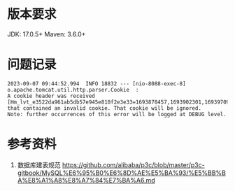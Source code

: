 

# 版本要求
JDK: 17.0.5+
Maven: 3.6.0+




# 问题记录

```text
2023-09-07 09:44:52.994  INFO 18832 --- [nio-8088-exec-8] o.apache.tomcat.util.http.parser.Cookie  :
A cookie header was received [Hm_lvt_e3522da961ab5db57e945e810f2e3e33=1693878457,1693902301,1693970922,1693993389;]
that contained an invalid cookie. That cookie will be ignored.
Note: further occurrences of this error will be logged at DEBUG level.
```

# 参考资料

1. 数据库建表规范
https://github.com/alibaba/p3c/blob/master/p3c-gitbook/MySQL%E6%95%B0%E6%8D%AE%E5%BA%93/%E5%BB%BA%E8%A1%A8%E8%A7%84%E7%BA%A6.md
